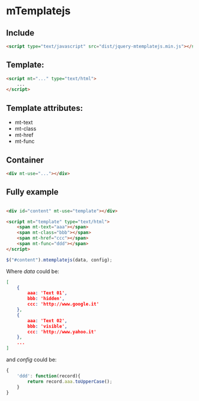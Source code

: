 # mTemplatejs

## Include
```html
<script type="text/javascript" src="dist/jquery-mtemplatejs.min.js"></script>
```

## Template:
```html
<script mt="..." type="text/html">
    ...
</script>
```

## Template attributes:
* mt-text
* mt-class
* mt-href
* mt-func

## Container
```html
<div mt-use="..."></div>
```

## Fully example
```html

<div id="content" mt-use="template"></div>

<script mt="template" type="text/html">
    <span mt-text="aaa"></span>
    <span mt-class="bbb"></span>
    <span mt-href="ccc"></span>
    <span mt-func="ddd"></span>
</script>

```

```javascript
$("#content").mtemplatejs(data, config);
```

Where _data_ could be:
```json
[
    {
        aaa: 'Text 01',
        bbb: 'hidden',
        ccc: 'http://www.google.it'
    },
    {
        aaa: 'Text 02',
        bbb: 'visible',
        ccc: 'http://www.yahoo.it'
    },
    ...
]
```

and _config_ could be:
```js
{
    'ddd': function(record){
        return record.aaa.toUpperCase();
    }
}
```